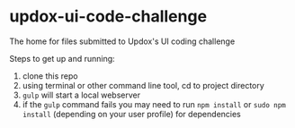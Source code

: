 # updox-ui-code-challenge
The home for files submitted to Updox's UI coding challenge

Steps to get up and running:
1) clone this repo
2) using terminal or other command line tool, cd to project directory
3) `gulp` will start a local webserver
4) if the `gulp` command fails you may need to run `npm install` or `sudo npm install` (depending on your user profile) for dependencies
